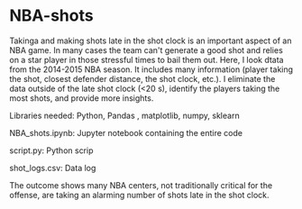 # NBA-shots

Takinga and making shots late in the shot clock is an important aspect of an NBA game. In many cases the team can't generate a good shot and relies on a star player in those stressful times to bail them out. Here, I look dtata from the 2014-2015 NBA season. It includes many information (player taking the shot, closest defender distance, the shot clock, etc.). I eliminate the data outside of the late shot clock (<20 s), identify the players taking the most shots, and provide more insights.

Libraries needed: Python, Pandas , matplotlib, numpy, sklearn

NBA_shots.ipynb: Jupyter notebook containing the entire code

script.py: Python scrip

shot_logs.csv: Data log 

The outcome shows many NBA centers, not traditionally critical for the offense, are taking an alarming number of shots late in the shot clock.
